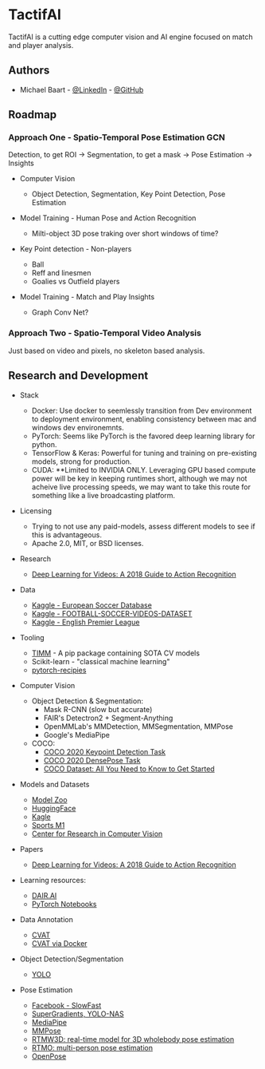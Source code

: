 # TactifAI

TactifAI is a cutting edge computer vision and AI engine focused on match and player analysis.

## Authors

* Michael Baart - [@LinkedIn](https://www.linkedin.com/in/michael-baart/) - [@GitHub](https://github.com/mbaart)

## Roadmap

### Approach One - Spatio-Temporal Pose Estimation GCN

Detection, to get ROI -> Segmentation, to get a mask -> Pose Estimation -> Insights

* Computer Vision
  * Object Detection, Segmentation, Key Point Detection, Pose Estimation

* Model Training - Human Pose and Action Recognition
  * Milti-object 3D pose traking over short windows of time?

* Key Point detection - Non-players
  * Ball
  * Reff and linesmen
  * Goalies vs Outfield players

* Model Training - Match and Play Insights
  * Graph Conv Net?

### Approach Two - Spatio-Temporal Video Analysis

Just based on video and pixels, no skeleton based analysis.


## Research and Development

* Stack
  * Docker: Use docker to seemlessly transition from Dev environment to deployment environment, enabling consistency between mac and windows dev environemnts.
  * PyTorch: Seems like PyTorch is the favored deep learning library for python.
  * TensorFlow & Keras: Powerful for tuning and training on pre-existing models, strong for production.
  * CUDA: **Limited to INVIDIA ONLY. Leveraging GPU based compute power will be key in keeping runtimes short, although we may not acheive live processing speeds, we may want to take this route for something like a live broadcasting platform.

* Licensing
  * Trying to not use any paid-models, assess different models to see if this is advantageous.
  * Apache 2.0, MIT, or BSD licenses.

* Research
  * [Deep Learning for Videos: A 2018 Guide to Action Recognition](https://blog.qure.ai/notes/deep-learning-for-videos-action-recognition-review)

* Data
  * [Kaggle - European Soccer Database](https://www.kaggle.com/datasets/hugomathien/soccer/data?select=database.sqlite)
  * [Kaggle - FOOTBALL-SOCCER-VIDEOS-DATASET](https://www.kaggle.com/datasets/shreyamainkar/football-soccer-videos-dataset/data?status=pending)
  * [Kaggle - English Premier League](https://www.kaggle.com/datasets/saife245/english-premier-league)

* Tooling
  * [TIMM](https://huggingface.co/docs/timm/index) - A pip package containing SOTA CV models
  * Scikit-learn - "classical machine learning"
  * [pytorch-recipies](https://github.com/facebookresearch/recipes)

* Computer Vision
  * Object Detection & Segmentation:
    * Mask R-CNN (slow but accurate)
    * FAIR's Detectron2 + Segment-Anything
    * OpenMMLab's MMDetection, MMSegmentation, MMPose
    * Google's MediaPipe
  * COCO:
    * [COCO 2020 Keypoint Detection Task](https://cocodataset.org/#keypoints-2020)
    * [COCO 2020 DensePose Task](https://cocodataset.org/#densepose-2020)
    * [COCO Dataset: All You Need to Know to Get Started](https://www.v7labs.com/blog/coco-dataset-guide)

* Models and Datasets
  * [Model Zoo](https://modelzoo.co/)
  * [HuggingFace](https://huggingface.co/)
  * [Kagle](https://www.kaggle.com/datasets)
  * [Sports M1](https://github.com/gtoderici/sports-1m-dataset/)
  * [Center for Research in Computer Vision](https://www.crcv.ucf.edu/data/UCF101.php)

* Papers
  * [Deep Learning for Videos: A 2018 Guide to Action Recognition](https://blog.qure.ai/notes/deep-learning-for-videos-action-recognition-review)

* Learning resources:
  * [DAIR.AI](https://github.com/dair-ai)
  * [PyTorch Notebooks](https://github.com/dair-ai/pytorch_notebooks)

* Data Annotation
  * [CVAT](https://www.cvat.ai/)
  * [CVAT via Docker](https://docs.cvat.ai/docs/administration/basics/installation/)

* Object Detection/Segmentation
  * [YOLO](https://github.com/hank-ai/darknet)

* Pose Estimation
  * [Facebook - SlowFast](https://github.com/facebookresearch/SlowFast)
  * [SuperGradients, YOLO-NAS](https://github.com/Deci-AI/super-gradients)
  * [MediaPipe](https://ai.google.dev/edge/mediapipe/solutions/guide)
  * [MMPose](https://github.com/open-mmlab/mmpose)
  * [RTMW3D: real-time model for 3D wholebody pose estimation](https://github.com/open-mmlab/mmpose/blob/main/projects/rtmpose3d)
  * [RTMO: multi-person pose estimation](https://github.com/open-mmlab/mmpose/blob/main/projects/rtmo)
  * [OpenPose](https://viso.ai/deep-learning/openpose/)
